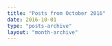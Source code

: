 ```yaml
---
title: "Posts from October 2016"
date: 2016-10-01
type: "posts-archive"
layout: "month-archive"
---
```

